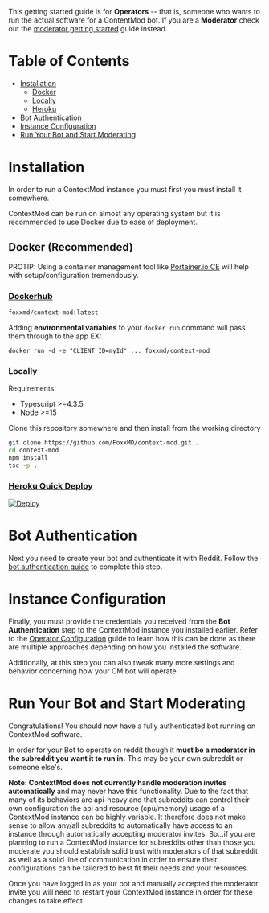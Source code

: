 This getting started guide is for **Operators** -- that is, someone who wants to run the actual software for a ContentMod bot. If you are a **Moderator** check out the [moderator getting started](/docs/gettingStartedMod.md) guide instead.

# Table of Contents

* [Installation](#installation)
  * [Docker](#docker-recommended)
  * [Locally](#locally)
  * [Heroku](#heroku-quick-deployhttpsherokucomabout)
* [Bot Authentication](#bot-authentication)
* [Instance Configuration](#instance-configuration)
* [Run Your Bot and Start Moderating](#run-your-bot-and-start-moderating)

# Installation

In order to run a ContextMod instance you must first you must install it somewhere.

ContextMod can be run on almost any operating system but it is recommended to use Docker due to ease of deployment.

## Docker (Recommended)

PROTIP: Using a container management tool like [Portainer.io CE](https://www.portainer.io/products/community-edition) will help with setup/configuration tremendously.

### [Dockerhub](https://hub.docker.com/r/foxxmd/context-mod)

```
foxxmd/context-mod:latest
```

Adding **environmental variables** to your `docker run` command will pass them through to the app EX:
```
docker run -d -e "CLIENT_ID=myId" ... foxxmd/context-mod
```

### Locally

Requirements:

* Typescript >=4.3.5
* Node >=15

Clone this repository somewhere and then install from the working directory

```bash
git clone https://github.com/FoxxMD/context-mod.git .
cd context-mod
npm install
tsc -p .
```

### [Heroku Quick Deploy](https://heroku.com/about)
[![Deploy](https://www.herokucdn.com/deploy/button.svg)](https://dashboard.heroku.com/new?template=https://github.com/FoxxMD/context-mod)

# Bot Authentication

Next you need to create your bot and authenticate it with Reddit. Follow the [bot authentication guide](/docs/botAuthentication.md) to complete this step.

# Instance Configuration

Finally, you must provide the credentials you received from the **Bot Authentication** step to the ContextMod instance you installed earlier. Refer to the [Operator Configuration](/docs/operatorConfiguration.md) guide to learn how this can be done as there are multiple approaches depending on how you installed the software.

Additionally, at this step you can also tweak many more settings and behavior concerning how your CM bot will operate.

# Run Your Bot and Start Moderating

Congratulations! You should now have a fully authenticated bot running on ContextMod software.

In order for your Bot to operate on reddit though it **must be a moderator in the subreddit you want it to run in.** This may be your own subreddit or someone else's.

**Note: ContextMod does not currently handle moderation invites automatically** and may never have this functionality. Due to the fact that many of its behaviors are api-heavy and that subreddits can control their own configuration the api and resource (cpu/memory) usage of a ContextMod instance can be highly variable. It therefore does not make sense to allow any/all subreddits to automatically have access to an instance through automatically accepting moderator invites. So...if you are planning to run a ContextMod instance for subreddits other than those you moderate you should establish solid trust with moderators of that subreddit as well as a solid line of communication in order to ensure their configurations can be tailored to best fit their needs and your resources.

Once you have logged in as your bot and manually accepted the moderator invite you will need to restart your ContextMod instance in order for these changes to take effect.
